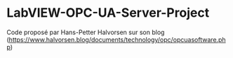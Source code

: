 # LabVIEW-OPC-UA-Server-Project
Code proposé par Hans-Petter Halvorsen sur son blog (https://www.halvorsen.blog/documents/technology/opc/opcuasoftware.php)
